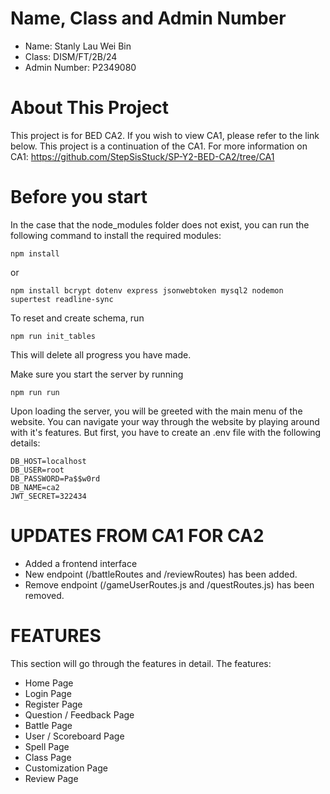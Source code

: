 
# Name, Class and Admin Number
- Name: Stanly Lau Wei Bin
- Class: DISM/FT/2B/24
- Admin Number: P2349080


# About This Project
This project is for BED CA2. If you wish to view CA1, please refer to the link below.
This project is a continuation of the CA1. 
For more information on CA1: https://github.com/StepSisStuck/SP-Y2-BED-CA2/tree/CA1

# Before you start
In the case that the node_modules folder does not exist, you can run the following command to install the required modules:
```
npm install
```
or
```
npm install bcrypt dotenv express jsonwebtoken mysql2 nodemon supertest readline-sync
```
To reset and create schema, run
```
npm run init_tables
```
This will delete all progress you have made.


Make sure you start the server by running

```
npm run run
```
Upon loading the server, you will be greeted with the main menu of the website. You can navigate your way through the website by playing around with it's features. But first, you have to create an .env file with the following details:
```
DB_HOST=localhost
DB_USER=root
DB_PASSWORD=Pa$$w0rd
DB_NAME=ca2
JWT_SECRET=322434
```







# UPDATES FROM CA1 FOR CA2
- Added a frontend interface
- New endpoint (/battleRoutes and /reviewRoutes) has been added.
- Remove endpoint (/gameUserRoutes.js and /questRoutes.js) has been removed.



# FEATURES
This section will go through the features in detail.
The features:
- Home Page
- Login Page
- Register Page
- Question / Feedback Page
- Battle Page
- User / Scoreboard Page
- Spell Page
- Class Page
- Customization Page
- Review Page



